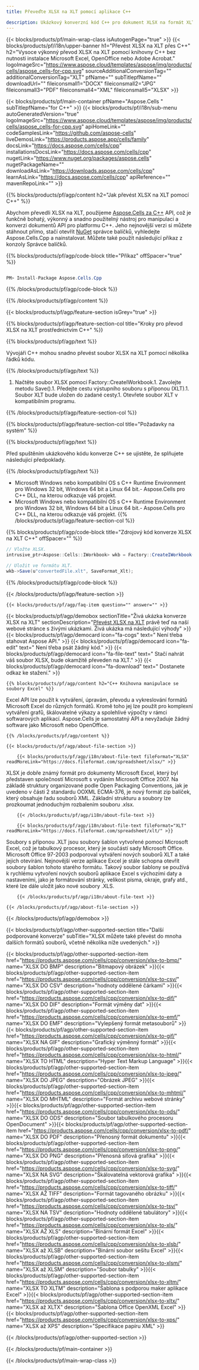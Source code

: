 ```yaml
---
title: Převeďte XLSX na XLT pomocí aplikace C++ 

description: Ukázkový konverzní kód C++ pro dokument XLSX na formát XLT. Programátoři mohou použít tento zdrojový kód pro dávkovou konverzi XLSX na XLT v jakékoli aplikaci C++.
---
```

{{< blocks/products/pf/main-wrap-class isAutogenPage="true" >}}
{{< blocks/products/pf/i18n/upper-banner h1="Převést XLSX na XLT přes C++" h2="Vysoce výkonný převod XLSX na XLT pomocí knihovny C++ bez nutnosti instalace Microsoft Excel, OpenOffice nebo Adobe Acrobat." logoImageSrc="https://www.aspose.cloud/templates/aspose/img/products/cells/aspose_cells-for-cpp.svg" sourceAdditionalConversionTag="" additionalConversionTag="XLT" pfName="" subTitlepfName="" downloadUrl="" fileiconsmall1="DOCX" fileiconsmall2="JPG" fileiconsmall3="PDF" fileiconsmall4="XML" fileiconsmall5="XLSX" >}}

{{< blocks/products/pf/main-container pfName="Aspose.Cells " subTitlepfName="for C++" >}}
{{< blocks/products/pf/i18n/sub-menu autoGeneratedVersion="true" logoImageSrc="https://www.aspose.cloud/templates/aspose/img/products/cells/aspose_cells-for-cpp.svg" apiHomeLink="" codeSamplesLink="https://github.com/aspose-cells" liveDemosLink="https://products.aspose.app/cells/family" docsLink="https://docs.aspose.com/cells/cpp" installationsDocsLink="https://docs.aspose.com/cells/cpp" nugetLink="https://www.nuget.org/packages/aspose.cells" nugetPackageName="" downloadAsLink="https://downloads.aspose.com/cells/cpp" learnAsLink="https://docs.aspose.com/cells/cpp" apiReference="" mavenRepoLink="" >}}

{{% blocks/products/pf/agp/content h2="Jak převést XLSX na XLT pomocí C++" %}}

 Abychom převedli XLSX na XLT, použijeme
 [Aspose.Cells za C++](https://products.aspose.com/cells/cpp) 
 API, což je funkčně bohatý, výkonný a snadno použitelný nástroj pro manipulaci a konverzi dokumentů API pro platformu C++. Jeho nejnovější verzi si můžete stáhnout přímo, stačí otevřít
 [NuGet](https://www.nuget.org/packages/aspose.cells) 
 správce balíčků, vyhledejte
 Aspose.Cells.Cpp 
 a nainstalovat. Můžete také použít následující příkaz z konzoly Správce balíčků.

{{% blocks/products/pf/agp/code-block title="Příkaz" offSpacer="true" %}}

```cs

PM> Install-Package Aspose.Cells.Cpp


```

{{% /blocks/products/pf/agp/code-block %}}

{{% /blocks/products/pf/agp/content %}}

{{< blocks/products/pf/agp/feature-section isGrey="true" >}}

{{% blocks/products/pf/agp/feature-section-col title="Kroky pro převod XLSX na XLT prostřednictvím C++" %}}

{{% blocks/products/pf/agp/text %}}

 Vývojáři C++ mohou snadno převést soubor XLSX na XLT pomocí několika řádků kódu.

{{% /blocks/products/pf/agp/text %}}

1. Načtěte soubor XLSX pomocí Factory::CreateIWorkbook.1. Zavolejte metodu Save().1. Předejte cestu výstupního souboru s příponou (XLT).1. Soubor XLT bude uložen do zadané cesty.1. Otevřete soubor XLT v kompatibilním programu.

{{% /blocks/products/pf/agp/feature-section-col %}}

{{% blocks/products/pf/agp/feature-section-col title="Požadavky na systém" %}}

{{% blocks/products/pf/agp/text %}}

 Před spuštěním ukázkového kódu konverze C++ se ujistěte, že splňujete následující předpoklady.

{{% /blocks/products/pf/agp/text %}}

- Microsoft Windows nebo kompatibilní OS s C++ Runtime Environment pro Windows 32 bit, Windows 64 bit a Linux 64 bit.- Aspose.Cells pro C++ DLL, na kterou odkazuje váš projekt.
- Microsoft Windows nebo kompatibilní OS s C++ Runtime Environment pro Windows 32 bit, Windows 64 bit a Linux 64 bit.- Aspose.Cells pro C++ DLL, na kterou odkazuje váš projekt.
{{% /blocks/products/pf/agp/feature-section-col %}}

{{% blocks/products/pf/agp/code-block title="Zdrojový kód konverze XLSX na XLT C++" offSpacer="" %}}

```cs
// Vložte XLSX.
intrusive_ptr<Aspose::Cells::IWorkbook> wkb = Factory::CreateIWorkbook(u"sourceFile.xlsx");

// Uložit ve formátu XLT.
wkb->Save(u"convertedFile.xlt", SaveFormat_Xlt);


```

{{% /blocks/products/pf/agp/code-block %}}

{{< /blocks/products/pf/agp/feature-section >}}

    {{< blocks/products/pf/agp/faq-item question="" answer="" >}}
 

<!-- aboutfile Starts -->

{{< blocks/products/pf/agp/demobox sectionTitle="Živá ukázka konverze XLSX na XLT" sectionDescription="[Převést XLSX na XLT](https://products.aspose.app/cells/conversion/xlsx-to-xlt) právě teď na naší webové stránce s živými ukázkami. Živá ukázka má následující výhody" >}}
        {{< blocks/products/pf/agp/democard icon="fa-cogs" text=" Není třeba stahovat Aspose API." >}}
        {{< blocks/products/pf/agp/democard icon="fa-edit" text=" Není třeba psát žádný kód." >}}
        {{< blocks/products/pf/agp/democard icon="fa-file-text" text=" Stačí nahrát váš soubor XLSX, bude okamžitě převeden na XLT." >}}
        {{< blocks/products/pf/agp/democard icon="fa-download" text=" Dostanete odkaz ke stažení." >}}

    {{% blocks/products/pf/agp/content h2="C++ Knihovna manipulace se soubory Excel" %}}

 Excel API lze použít k vytváření, úpravám, převodu a vykreslování formátů Microsoft Excel do různých formátů. Kromě toho jej lze použít pro komplexní vytváření grafů, škálovatelné výkazy a spolehlivé výpočty v rámci softwarových aplikací. Aspose.Cells je samostatný API a nevyžaduje žádný software jako Microsoft nebo OpenOffice.  



    {{% /blocks/products/pf/agp/content %}}

    {{< blocks/products/pf/agp/about-file-section >}}

        {{< blocks/products/pf/agp/i18n/about-file-text fileFormat="XLSX" readMoreLink="https://docs.fileformat.com/spreadsheet/xlsx/" >}}

XLSX je dobře známý formát pro dokumenty Microsoft Excel, který byl představen společností Microsoft s vydáním Microsoft Office 2007. Na základě struktury organizované podle Open Packaging Conventions, jak je uvedeno v části 2 standardu OOXML ECMA-376, je nový formát zip balíček, který obsahuje řadu souborů XML. Základní strukturu a soubory lze prozkoumat jednoduchým rozbalením souboru .xlsx.

        {{< /blocks/products/pf/agp/i18n/about-file-text >}}

        {{< blocks/products/pf/agp/i18n/about-file-text fileFormat="XLT" readMoreLink="https://docs.fileformat.com/spreadsheet/xlt/" >}}

Soubory s příponou .XLT jsou soubory šablon vytvořené pomocí Microsoft Excel, což je tabulkový procesor, který je součástí sady Microsoft Office. Microsoft Office 97-2003 podporoval vytváření nových souborů XLT a také jejich otevírání. Nejnovější verze aplikace Excel je stále schopna otevřít soubory šablon tohoto starého formátu. Takový soubor šablony se používá k rychlému vytvoření nových souborů aplikace Excel s výchozími daty a nastaveními, jako je formátování stránky, velikost písma, okraje, grafy atd., které lze dále uložit jako nové soubory .XLS.

        {{< /blocks/products/pf/agp/i18n/about-file-text >}}

    {{< /blocks/products/pf/agp/about-file-section >}}

{{< /blocks/products/pf/agp/demobox >}}

<!-- aboutfile Ends -->

{{< blocks/products/pf/agp/other-supported-section title="Další podporované konverze" subTitle="XLSX můžete také převést do mnoha dalších formátů souborů, včetně několika níže uvedených." >}}

{{< blocks/products/pf/agp/other-supported-section-item href="https://products.aspose.com/cells/cpp/conversion/xlsx-to-bmp/" name="XLSX DO BMP" description="Bitmapový obrázek" >}}{{< blocks/products/pf/agp/other-supported-section-item href="https://products.aspose.com/cells/cpp/conversion/xlsx-to-csv/" name="XLSX DO CSV" description="hodnoty oddělené čárkami" >}}{{< blocks/products/pf/agp/other-supported-section-item href="https://products.aspose.com/cells/cpp/conversion/xlsx-to-dif/" name="XLSX DO DIF" description="Formát výměny dat" >}}{{< blocks/products/pf/agp/other-supported-section-item href="https://products.aspose.com/cells/cpp/conversion/xlsx-to-emf/" name="XLSX DO EMF" description="Vylepšený formát metasouborů" >}}{{< blocks/products/pf/agp/other-supported-section-item href="https://products.aspose.com/cells/cpp/conversion/xlsx-to-gif/" name="XLSX NA GIF" description="Grafický výměnný formát" >}}{{< blocks/products/pf/agp/other-supported-section-item href="https://products.aspose.com/cells/cpp/conversion/xlsx-to-html/" name="XLSX TO HTML" description="Hyper Text Markup Language" >}}{{< blocks/products/pf/agp/other-supported-section-item href="https://products.aspose.com/cells/cpp/conversion/xlsx-to-jpeg/" name="XLSX DO JPEG" description="Obrázek JPEG" >}}{{< blocks/products/pf/agp/other-supported-section-item href="https://products.aspose.com/cells/cpp/conversion/xlsx-to-mhtml/" name="XLSX DO MHTML" description="Formát archivu webové stránky" >}}{{< blocks/products/pf/agp/other-supported-section-item href="https://products.aspose.com/cells/cpp/conversion/xlsx-to-ods/" name="XLSX DO ODS" description="Soubor tabulkového procesoru OpenDocument" >}}{{< blocks/products/pf/agp/other-supported-section-item href="https://products.aspose.com/cells/cpp/conversion/xlsx-to-pdf/" name="XLSX DO PDF" description="Přenosný formát dokumentu" >}}{{< blocks/products/pf/agp/other-supported-section-item href="https://products.aspose.com/cells/cpp/conversion/xlsx-to-png/" name="XLSX DO PNG" description="Přenosná síťová grafika" >}}{{< blocks/products/pf/agp/other-supported-section-item href="https://products.aspose.com/cells/cpp/conversion/xlsx-to-svg/" name="XLSX NA SVG" description="Škálovatelná vektorová grafika" >}}{{< blocks/products/pf/agp/other-supported-section-item href="https://products.aspose.com/cells/cpp/conversion/xlsx-to-tiff/" name="XLSX AŽ TIFF" description="Formát tagovaného obrázku" >}}{{< blocks/products/pf/agp/other-supported-section-item href="https://products.aspose.com/cells/cpp/conversion/xlsx-to-tsv/" name="XLSX NA TSV" description="Hodnoty oddělené tabulátory" >}}{{< blocks/products/pf/agp/other-supported-section-item href="https://products.aspose.com/cells/cpp/conversion/xlsx-to-xls/" name="XLSX AŽ XLS" description="Binární formát Excel" >}}{{< blocks/products/pf/agp/other-supported-section-item href="https://products.aspose.com/cells/cpp/conversion/xlsx-to-xlsb/" name="XLSX až XLSB" description="Binární soubor sešitu Excel" >}}{{< blocks/products/pf/agp/other-supported-section-item href="https://products.aspose.com/cells/cpp/conversion/xlsx-to-xlsm/" name="XLSX až XLSM" description="Soubor tabulky" >}}{{< blocks/products/pf/agp/other-supported-section-item href="https://products.aspose.com/cells/cpp/conversion/xlsx-to-xltm/" name="XLSX TO XLTM" description="Šablona s podporou maker aplikace Excel" >}}{{< blocks/products/pf/agp/other-supported-section-item href="https://products.aspose.com/cells/cpp/conversion/xlsx-to-xltx/" name="XLSX až XLTX" description="Šablona Office OpenXML Excel" >}}{{< blocks/products/pf/agp/other-supported-section-item href="https://products.aspose.com/cells/cpp/conversion/xlsx-to-xps/" name="XLSX až XPS" description="Specifikace papíru XML" >}}

{{< /blocks/products/pf/agp/other-supported-section >}}

{{< /blocks/products/pf/main-container >}}
    
{{< /blocks/products/pf/main-wrap-class >}}

